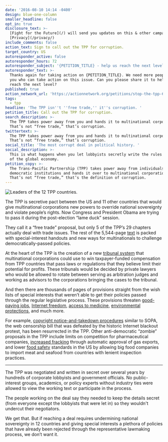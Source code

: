 ```yaml
---
date: '2016-08-10 14:14 -0400'
design: blue-one-column
smaller_headline: false
opt_in: true
disclosure_text: >-
  [Fight for the Future](/) will send you updates on this & other campaigns.
  [Privacy](/privacy/)
include_comments: false
action_text: Sign to call out the TPP for corruption.
target_country: US
autoresponder_active: false
autoresponder_hours: 72
autoresponder_subject: '{PETITION_TITLE} - help us reach the next level!'
autoresponder_text: >-
  Thanks again for taking action on {PETITION_TITLE}. We need more people like
  you who can take action on this issue. Can you please share it to help us
  reach the next level?
published: true
action_network_url: 'https://actionnetwork.org/petitions/stop-the-tpp-6/'
tags:
  - tpp
headline: 'The TPP isn''t ''free trade,'' it''s corruption. '
petition_title: Call out the TPP for corruption.
search_description: >-
  The TPP takes power away from you and hands it to multinational corporations.
  That’s not “free trade,” that’s corruption.
twittertext: >-
  The TPP takes power away from you and hands it to multinational corporations.
  That’s not “free trade,” that’s corruption.
social_title: 'The most corrupt deal in political history. '
social_description: >-
  This is what happens when you let lobbyists secretly write the rules for 40%
  of the global economy.
petition_copy: >-
  The Trans-Pacific Partnership (TPP) takes power away from individuals and
  democratic institutions and hands it over to multinational corporations.
  That’s not “free trade,” that’s the definition of corruption.
---
```

![Leaders of the 12 TPP countries. ]({{site.baseurl}}/img/action-network/Leaders_of_TPP_member_states.jpg)

The TPP is secretive pact between the US and 11 other countries that would give multinational corporations new powers to override national sovereignty and violate people’s rights. Now Congress and President Obama are trying to pass it during the post-election “lame duck” session. 

They call it a “free trade” proposal, but only 5 of the TPP’s 29 chapters actually deal with trade issues. The rest of the 5,544-page [text](https://ustr.gov/trade-agreements/free-trade-agreements/trans-pacific-partnership/tpp-full-text) is packed with special-interest handouts and new ways for multinationals to challenge democratically-passed policies.

At the heart of the TPP is the creation of a new [tribunal system](https://www.policyalternatives.ca/sites/default/files/uploads/publications/National%20Office/2016/06/Foreign_Investor_Protections_TPP.pdf) that multinational corporations could use to win taxpayer-funded compensation from TPP countries that pass laws or regulations that they believe limit their potential for profits. These tribunals would be decided by private lawyers who would be allowed to rotate between serving as arbitration judges and working as advisors to the corporations bringing the cases to the tribunal. 

And then there are thousands of pages of provisions straight from the wish lists of special interests that weren’t able to get their policies passed through the regular legislative process. These provisions threaten [good-paying jobs](http://www.ase.tufts.edu/gdae/Pubs/wp/16-01Capaldo-IzurietaTPP.pdf), [Internet freedom](https://www.eff.org/issues/tpp), [access to medicine](http://www.msfaccess.org/spotlight-on/trans-pacific-partnership-agreement), [environmental protections](http://www.sierraclub.org/trade/trans-pacific-partnership), and much more. 

For example, [copyright notice-and-takedown procedures](https://blog.wikimedia.org/2016/02/03/tpp-problematic-partnership/) similar to SOPA, the web censorship bill that was defeated by the historic Internet blackout protest, has been resurrected in the TPP. Other anti-democratic “zombie” proposals in the TPP include limits on competition for pharmaceutical companies, [increased fracking](http://www.ibtimes.com/trans-pacific-partnership-tpp-will-make-it-easier-export-us-natural-gas-japan-2129832) through automatic approval of gas exports, and lower [food safety](http://www.citizen.org/tpp-food-safety-facts) standards in the US by allowing big food companies to import meat and seafood from countries with lenient inspection practices.

---

The TPP was negotiated and written in secret over several years by hundreds of corporate lobbyists and government officials. No public-interest groups, academics, or policy experts without industry ties were allowed to view the working text or participate in the process. 

The people working on the deal say they needed to keep the details secret (from everyone except the lobbyists that were let in) so they wouldn't undercut their negotiators. 

We get that. But if reaching a deal requires undermining national sovereignty in 12 countries 
and giving special interests a plethora of policies that have already been rejected through the representative lawmaking process, we don’t want it.
